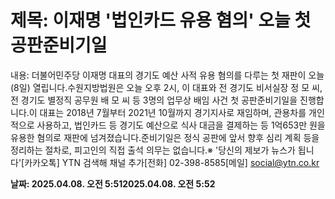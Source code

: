 # **제목: 이재명 '법인카드 유용 혐의' 오늘 첫 공판준비기일**

  내용: 더불어민주당 이재명 대표의 경기도 예산 사적 유용 혐의를 다루는 첫 재판이 오늘(8일) 열립니다.수원지방법원은 오늘 오후 2시, 이 대표와 전 경기도 비서실장 정 모 씨, 전 경기도 별정직 공무원 배 모 씨 등 3명의 업무상 배임 사건 첫 공판준비기일을 진행합니다.이 대표는 2018년 7월부터 2021년 10월까지 경기지사로 재임하며, 관용차를 개인적으로 사용하고, 법인카드 등 경기도 예산으로 식사 대금을 결제하는 등 1억653만 원을 유용한 혐의로 재판에 넘겨졌습니다.준비기일은 정식 공판에 앞서 향후 심리 계획 등을 정리하는 절차로, 피고인의 직접 출석 의무는 없습니다.※ '당신의 제보가 뉴스가 됩니다'[카카오톡] YTN 검색해 채널 추가[전화] 02-398-8585[메일] social@ytn.co.kr

  **날짜: 2025.04.08. 오전 5:512025.04.08. 오전 5:52**